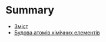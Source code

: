 # Summary

* [Зміст](README.md)
* [Будова атомів хімічних елементів](1/budova_atomiv_himichnyh_elementiv.md)

